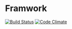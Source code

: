 # Framwork

[![Build Status](https://travis-ci.org/pzhangleo/framwork.svg?branch=master)](https://travis-ci.org/pzhangleo/framwork)  [![Code Climate](https://codeclimate.com/github/pzhangleo/framwork/badges/gpa.svg)](https://codeclimate.com/github/pzhangleo/framwork)
